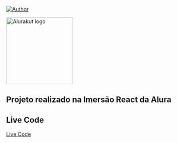 [![Author](https://img.shields.io/badge/author-dticed-brightgreen?style=flat-square)](https://github.com/dticed)

<div align="left">
  <img src="http://alurakut.vercel.app//logo.svg" alt="Alurakut logo" width="180px">
</div>

## Projeto realizado na Imersão React da Alura

## Live Code

[Live Code](https://alurakut-dticed.vercel.app/)
